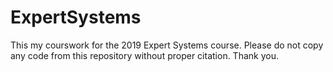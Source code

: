 # ExpertSystems
This my courswork for the 2019 Expert Systems course.
Please do not copy any code from this repository without
proper citation. Thank you.